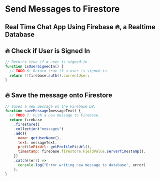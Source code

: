 # Send Messages to Firestore

## Real Time Chat App Using Firebase 🔥, a Realtime Database

## 🔥 Check if User is Signed In

```jsx
// Returns true if a user is signed-in.
function isUserSignedIn() {
  // TODO 6: Return true if a user is signed-in.
  return !!firebase.auth().currentUser;
}
```

## 🔥 Save the message onto Firestore

```jsx
// Saves a new message on the Firebase DB.
function saveMessage(messageText) {
  // TODO 7: Push a new message to Firebase.
  return firebase
    .firestore()
    .collection("messages")
    .add({
      name: getUserName(),
      text: messageText,
      profilePicUrl: getProfilePicUrl(),
      timestamp: firebase.firestore.FieldValue.serverTimestamp(),
    })
    .catch((err) =>
      console.log("Error writing new message to database", error)
    );
}
```